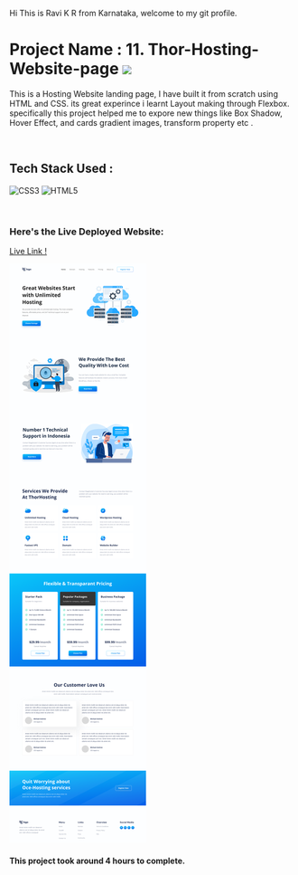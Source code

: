 Hi This is Ravi K R from Karnataka, welcome to my git profile.

# Project Name : 11. Thor-Hosting-Website-page ![](https://img.shields.io/badge/Project-11-green)

This is a Hosting Website landing page, I have built it from scratch using HTML and CSS. its great experince i learnt Layout making through Flexbox. specifically this project helped me to expore new things like Box Shadow, Hover Effect, and cards gradient images, transform property etc . 

</br>

## Tech Stack Used :

![CSS3](https://img.shields.io/badge/css3-%231572B6.svg?style=for-the-badge&logo=css3&logoColor=white) ![HTML5](https://img.shields.io/badge/html5-%23E34F26.svg?style=for-the-badge&logo=html5&logoColor=white) 

</br>



### Here's the Live Deployed Website:

[Live Link !](https://inquisitive-maamoul-c49a88.netlify.app)

![Web Site Image](./Assets/Hosting%20Landing%20Page.png)

#### This project took around 4 hours to complete.